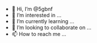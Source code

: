 - 👋 Hi, I’m @5gbnf
- 👀 I’m interested in ...
- 🌱 I’m currently learning ...
- 💞️ I’m looking to collaborate on ...
- 📫 How to reach me ...

<!---
5gbnf/5gbnf is a ✨ special ✨ repository because its `README.md` (this file) appears on your GitHub profile.
You can click the Preview link to take a look at your changes.
--->
